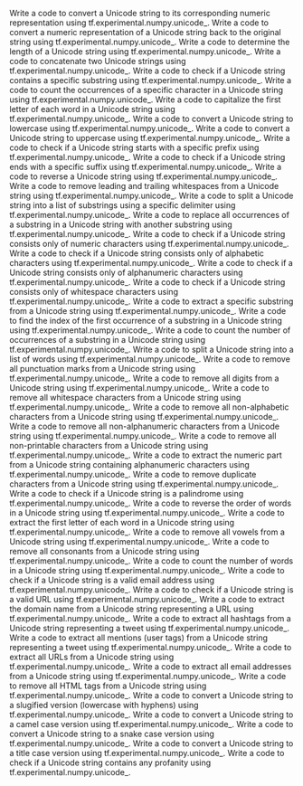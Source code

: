 Write a code to convert a Unicode string to its corresponding numeric representation using tf.experimental.numpy.unicode_.
Write a code to convert a numeric representation of a Unicode string back to the original string using tf.experimental.numpy.unicode_.
Write a code to determine the length of a Unicode string using tf.experimental.numpy.unicode_.
Write a code to concatenate two Unicode strings using tf.experimental.numpy.unicode_.
Write a code to check if a Unicode string contains a specific substring using tf.experimental.numpy.unicode_.
Write a code to count the occurrences of a specific character in a Unicode string using tf.experimental.numpy.unicode_.
Write a code to capitalize the first letter of each word in a Unicode string using tf.experimental.numpy.unicode_.
Write a code to convert a Unicode string to lowercase using tf.experimental.numpy.unicode_.
Write a code to convert a Unicode string to uppercase using tf.experimental.numpy.unicode_.
Write a code to check if a Unicode string starts with a specific prefix using tf.experimental.numpy.unicode_.
Write a code to check if a Unicode string ends with a specific suffix using tf.experimental.numpy.unicode_.
Write a code to reverse a Unicode string using tf.experimental.numpy.unicode_.
Write a code to remove leading and trailing whitespaces from a Unicode string using tf.experimental.numpy.unicode_.
Write a code to split a Unicode string into a list of substrings using a specific delimiter using tf.experimental.numpy.unicode_.
Write a code to replace all occurrences of a substring in a Unicode string with another substring using tf.experimental.numpy.unicode_.
Write a code to check if a Unicode string consists only of numeric characters using tf.experimental.numpy.unicode_.
Write a code to check if a Unicode string consists only of alphabetic characters using tf.experimental.numpy.unicode_.
Write a code to check if a Unicode string consists only of alphanumeric characters using tf.experimental.numpy.unicode_.
Write a code to check if a Unicode string consists only of whitespace characters using tf.experimental.numpy.unicode_.
Write a code to extract a specific substring from a Unicode string using tf.experimental.numpy.unicode_.
Write a code to find the index of the first occurrence of a substring in a Unicode string using tf.experimental.numpy.unicode_.
Write a code to count the number of occurrences of a substring in a Unicode string using tf.experimental.numpy.unicode_.
Write a code to split a Unicode string into a list of words using tf.experimental.numpy.unicode_.
Write a code to remove all punctuation marks from a Unicode string using tf.experimental.numpy.unicode_.
Write a code to remove all digits from a Unicode string using tf.experimental.numpy.unicode_.
Write a code to remove all whitespace characters from a Unicode string using tf.experimental.numpy.unicode_.
Write a code to remove all non-alphabetic characters from a Unicode string using tf.experimental.numpy.unicode_.
Write a code to remove all non-alphanumeric characters from a Unicode string using tf.experimental.numpy.unicode_.
Write a code to remove all non-printable characters from a Unicode string using tf.experimental.numpy.unicode_.
Write a code to extract the numeric part from a Unicode string containing alphanumeric characters using tf.experimental.numpy.unicode_.
Write a code to remove duplicate characters from a Unicode string using tf.experimental.numpy.unicode_.
Write a code to check if a Unicode string is a palindrome using tf.experimental.numpy.unicode_.
Write a code to reverse the order of words in a Unicode string using tf.experimental.numpy.unicode_.
Write a code to extract the first letter of each word in a Unicode string using tf.experimental.numpy.unicode_.
Write a code to remove all vowels from a Unicode string using tf.experimental.numpy.unicode_.
Write a code to remove all consonants from a Unicode string using tf.experimental.numpy.unicode_.
Write a code to count the number of words in a Unicode string using tf.experimental.numpy.unicode_.
Write a code to check if a Unicode string is a valid email address using tf.experimental.numpy.unicode_.
Write a code to check if a Unicode string is a valid URL using tf.experimental.numpy.unicode_.
Write a code to extract the domain name from a Unicode string representing a URL using tf.experimental.numpy.unicode_.
Write a code to extract all hashtags from a Unicode string representing a tweet using tf.experimental.numpy.unicode_.
Write a code to extract all mentions (user tags) from a Unicode string representing a tweet using tf.experimental.numpy.unicode_.
Write a code to extract all URLs from a Unicode string using tf.experimental.numpy.unicode_.
Write a code to extract all email addresses from a Unicode string using tf.experimental.numpy.unicode_.
Write a code to remove all HTML tags from a Unicode string using tf.experimental.numpy.unicode_.
Write a code to convert a Unicode string to a slugified version (lowercase with hyphens) using tf.experimental.numpy.unicode_.
Write a code to convert a Unicode string to a camel case version using tf.experimental.numpy.unicode_.
Write a code to convert a Unicode string to a snake case version using tf.experimental.numpy.unicode_.
Write a code to convert a Unicode string to a title case version using tf.experimental.numpy.unicode_.
Write a code to check if a Unicode string contains any profanity using tf.experimental.numpy.unicode_.
